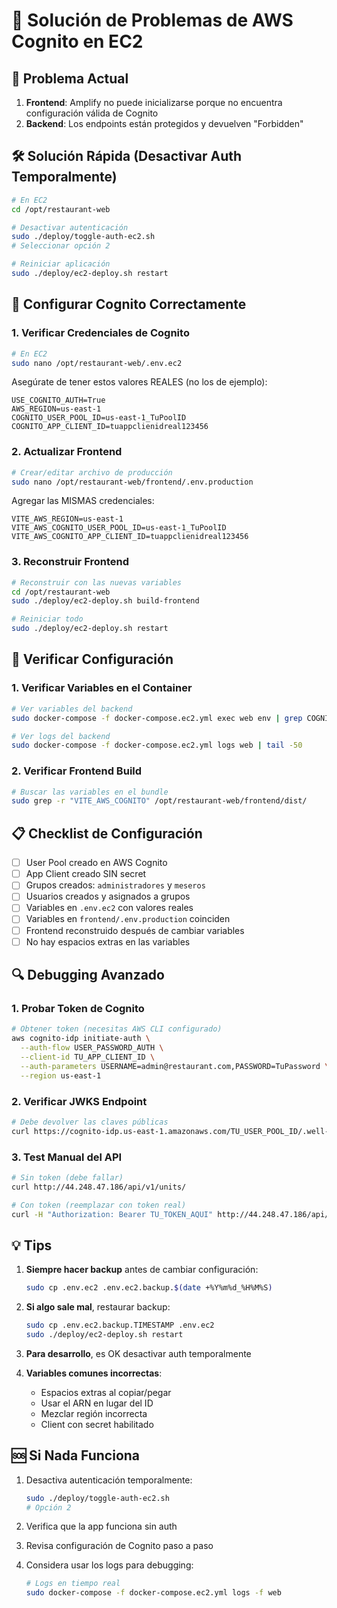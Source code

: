 # 🔧 Solución de Problemas de AWS Cognito en EC2

## 🚨 Problema Actual

1. **Frontend**: Amplify no puede inicializarse porque no encuentra configuración válida de Cognito
2. **Backend**: Los endpoints están protegidos y devuelven "Forbidden" 

## 🛠️ Solución Rápida (Desactivar Auth Temporalmente)

```bash
# En EC2
cd /opt/restaurant-web

# Desactivar autenticación
sudo ./deploy/toggle-auth-ec2.sh
# Seleccionar opción 2

# Reiniciar aplicación
sudo ./deploy/ec2-deploy.sh restart
```

## 🔐 Configurar Cognito Correctamente

### 1. Verificar Credenciales de Cognito

```bash
# En EC2
sudo nano /opt/restaurant-web/.env.ec2
```

Asegúrate de tener estos valores REALES (no los de ejemplo):
```env
USE_COGNITO_AUTH=True
AWS_REGION=us-east-1
COGNITO_USER_POOL_ID=us-east-1_TuPoolID
COGNITO_APP_CLIENT_ID=tuappclienidreal123456
```

### 2. Actualizar Frontend

```bash
# Crear/editar archivo de producción
sudo nano /opt/restaurant-web/frontend/.env.production
```

Agregar las MISMAS credenciales:
```env
VITE_AWS_REGION=us-east-1
VITE_AWS_COGNITO_USER_POOL_ID=us-east-1_TuPoolID
VITE_AWS_COGNITO_APP_CLIENT_ID=tuappclienidreal123456
```

### 3. Reconstruir Frontend

```bash
# Reconstruir con las nuevas variables
cd /opt/restaurant-web
sudo ./deploy/ec2-deploy.sh build-frontend

# Reiniciar todo
sudo ./deploy/ec2-deploy.sh restart
```

## 🧪 Verificar Configuración

### 1. Verificar Variables en el Container

```bash
# Ver variables del backend
sudo docker-compose -f docker-compose.ec2.yml exec web env | grep COGNITO

# Ver logs del backend
sudo docker-compose -f docker-compose.ec2.yml logs web | tail -50
```

### 2. Verificar Frontend Build

```bash
# Buscar las variables en el bundle
sudo grep -r "VITE_AWS_COGNITO" /opt/restaurant-web/frontend/dist/
```

## 📋 Checklist de Configuración

- [ ] User Pool creado en AWS Cognito
- [ ] App Client creado SIN secret
- [ ] Grupos creados: `administradores` y `meseros`
- [ ] Usuarios creados y asignados a grupos
- [ ] Variables en `.env.ec2` con valores reales
- [ ] Variables en `frontend/.env.production` coinciden
- [ ] Frontend reconstruido después de cambiar variables
- [ ] No hay espacios extras en las variables

## 🔍 Debugging Avanzado

### 1. Probar Token de Cognito

```bash
# Obtener token (necesitas AWS CLI configurado)
aws cognito-idp initiate-auth \
  --auth-flow USER_PASSWORD_AUTH \
  --client-id TU_APP_CLIENT_ID \
  --auth-parameters USERNAME=admin@restaurant.com,PASSWORD=TuPassword \
  --region us-east-1
```

### 2. Verificar JWKS Endpoint

```bash
# Debe devolver las claves públicas
curl https://cognito-idp.us-east-1.amazonaws.com/TU_USER_POOL_ID/.well-known/jwks.json
```

### 3. Test Manual del API

```bash
# Sin token (debe fallar)
curl http://44.248.47.186/api/v1/units/

# Con token (reemplazar con token real)
curl -H "Authorization: Bearer TU_TOKEN_AQUI" http://44.248.47.186/api/v1/units/
```

## 💡 Tips

1. **Siempre hacer backup** antes de cambiar configuración:
   ```bash
   sudo cp .env.ec2 .env.ec2.backup.$(date +%Y%m%d_%H%M%S)
   ```

2. **Si algo sale mal**, restaurar backup:
   ```bash
   sudo cp .env.ec2.backup.TIMESTAMP .env.ec2
   sudo ./deploy/ec2-deploy.sh restart
   ```

3. **Para desarrollo**, es OK desactivar auth temporalmente

4. **Variables comunes incorrectas**:
   - Espacios extras al copiar/pegar
   - Usar el ARN en lugar del ID
   - Mezclar región incorrecta
   - Client con secret habilitado

## 🆘 Si Nada Funciona

1. Desactiva autenticación temporalmente:
   ```bash
   sudo ./deploy/toggle-auth-ec2.sh
   # Opción 2
   ```

2. Verifica que la app funciona sin auth

3. Revisa configuración de Cognito paso a paso

4. Considera usar los logs para debugging:
   ```bash
   # Logs en tiempo real
   sudo docker-compose -f docker-compose.ec2.yml logs -f web
   ```